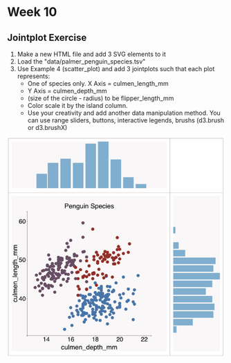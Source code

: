 # Week 10 
## Jointplot Exercise
<ol>
<li>Make a new HTML file and add 3 SVG elements to it</li>
<li>Load the "data/palmer_penguin_species.tsv"</li>
<li>Use Example 4 (scatter_plot) and add 3 jointplots such that each plot represents:
    
    
<ul>
<li>
    One of species only.
<il>
X Axis = culmen_length_mm
</il>
<li>
    Y Axis = culmen_depth_mm
</li>
    <li>
        (size of the circle - radius) to be flipper_length_mm
    </li>
<li>
Color scale it by the island column.
</li>
<li>
Use your creativity and add another data  manipulation method. You can use range sliders, buttons, interactive legends, brushs (d3.brush or d3.brushX)
</li>
</ul>
</li>
</ol>

<img src="./images/Example4.png"/>

